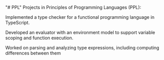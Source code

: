 "# PPL" 
Projects in Principles of Programming Languages (PPL):

Implemented a type checker for a functional programming language in TypeScript.

Developed an evaluator with an environment model to support variable scoping and function execution.

Worked on parsing and analyzing type expressions, including computing differences between them
